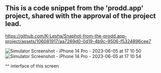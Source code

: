 ## This is a code snippet from the 'prodd.app' project, shared with the approval of the project lead.

https://github.com/K-Lesha/Snaphot-from-the-prodd.app-project/assets/106081917/aa7269d0-0d19-4b9c-9506-f5324896cee7

![Simulator Screenshot - iPhone 14 Pro - 2023-06-05 at 17 10 50](https://github.com/K-Lesha/Snaphot-from-the-prodd.app-project-2023/assets/106081917/ed81005f-83fd-4420-bb64-df4b52eab6b5) ![Simulator Screenshot - iPhone 14 Pro - 2023-06-05 at 17 10 54](https://github.com/K-Lesha/Snaphot-from-the-prodd.app-project-2023/assets/106081917/cfb80c34-75ef-426f-bf61-bbb15575f068)



^^ interface of this screen


